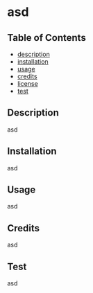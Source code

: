 # asd
  ## Table of Contents
  * [description](#description)
  * [installation](#installation)
  * [usage](#usage)
  * [credits](#credits)
  * [license](#license)
  * [test](#test)

  ## Description
  asd
  ## Installation
  asd
  ## Usage
  asd
  ## Credits
  asd
  ## Test
  asd
